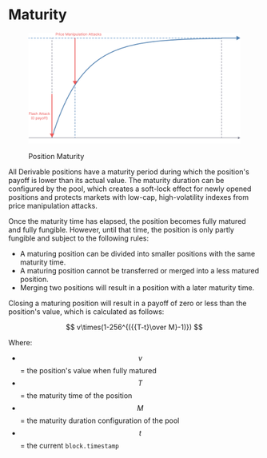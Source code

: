 # Maturity

<figure><img src="../.gitbook/assets/image (3).png" alt=""><figcaption><p>Position Maturity</p></figcaption></figure>

All Derivable positions have a maturity period during which the position's payoff is lower than its actual value. The maturity duration can be configured by the pool, which creates a soft-lock effect for newly opened positions and protects markets with low-cap, high-volatility indexes from price manipulation attacks.

Once the maturity time has elapsed, the position becomes fully matured and fully fungible. However, until that time, the position is only partly fungible and subject to the following rules:

* A maturing position can be divided into smaller positions with the same maturity time.
* A maturing position cannot be transferred or merged into a less matured position.
* Merging two positions will result in a position with a later maturity time.

Closing a maturing position will result in a payoff of zero or less than the position's value, which is calculated as follows:

$$
v\times(1-256^{({{T-t}\over M}-1)})
$$

Where:

* $$v$$ = the position's value when fully matured
* $$T$$ = the maturity time of the position
* $$M$$= the maturity duration configuration of the pool
* $$t$$ = the current `block.timestamp`

